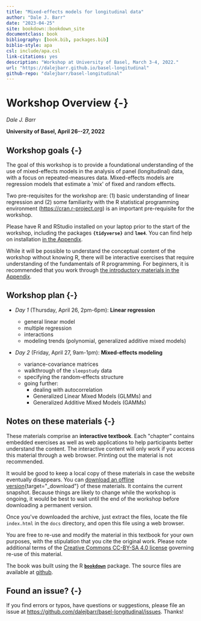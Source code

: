 ```yaml
--- 
title: "Mixed-effects models for longitudinal data"
author: "Dale J. Barr"
date: "2023-04-25"
site: bookdown::bookdown_site
documentclass: book
bibliography: [book.bib, packages.bib]
biblio-style: apa
csl: include/apa.csl
link-citations: yes
description: "Workshop at University of Basel, March 3-4, 2022."
url: "https://dalejbarr.github.io/basel-longitudinal"
github-repo: "dalejbarr/basel-longitudinal"
---
```




# Workshop Overview {-}

*Dale J. Barr*

**University of Basel, April 26--27, 2022**

## Workshop goals {-}

The goal of this workshop is to provide a foundational understanding of the use of mixed-effects models in the analysis of panel (longitudinal) data, with a focus on repeated-measures data. Mixed-effects models are regression models that estimate a 'mix' of fixed and random effects. 

Two pre-requisites for the workshop are: (1) basic understanding of linear regression and (2) some familiarity with the R statistical programming environment (https://cran.r-project.org) is an important pre-requisite for the workshop. 

Please have R and RStudio installed on your laptop prior to the start of the workshop, including the packages **`{tidyverse}`** and **`lme4`**. You can find help on installation [in the Appendix](installing-and-configuring-rrstudio.html).

While it will be possible to understand the conceptual content of the workshop without knowing R, there will be interactive exercises that require understanding of the fundamentals of R programming. For beginners, it is recommended that you work through [the introductory materials in the Appendix](coding-in-r-with-the-rstudio-ide.html).

## Workshop plan {-}

- *Day 1* (Thursday, April 26, 2pm-6pm): **Linear regression**
  - general linear model
  - multiple regression
  - interactions
  - modeling trends (polynomial, generalized additive mixed models)

- *Day 2* (Friday, April 27, 9am-1pm): **Mixed-effects modeling**
  - variance-covariance matrices
  - walkthrough of the `sleepstudy` data
  - specifying the random-effects structure
  - going further:
    - dealing with autocorrelation
    - Generalized Linear Mixed Models (GLMMs) and
    - Generalized Additive Mixed Models (GAMMs)

## Notes on these materials {-}

These materials comprise an **interactive textbook**. Each "chapter" contains embedded exercises as well as web applications to help participants better understand the content. The interactive content will only work if you access this material through a web browser. Printing out the material is not recommended. 

It would be good to keep a local copy of these materials in case the website eventually disappears. You can [download an offline version](basel-longitudinal.zip){target="_download"} of these materials. It contains the current snapshot. Because things are likely to change while the workshop is ongoing, it would be best to wait until the end of the workshop before downloading a permanent version.

Once you've downloaded the archive, just extract the files, locate the file `index.html` in the `docs` directory, and open this file using a web browser.

You are free to re-use and modify the material in this textbook for your own purposes, with the stipulation that you cite the original work. Please note additional terms of the [Creative Commons CC-BY-SA 4.0 license](https://creativecommons.org/licenses/by-sa/4.0/) governing re-use of this material.

The book was built using the R [**`bookdown`**](https://bookdown.org) package. The source files are available at [github](https://github.com/dalejbarr/basel-longitudinal).

## Found an issue? {-}

If you find errors or typos, have questions or suggestions, please file an issue at <https://github.com/dalejbarr/basel-longitudinal/issues>. Thanks!
